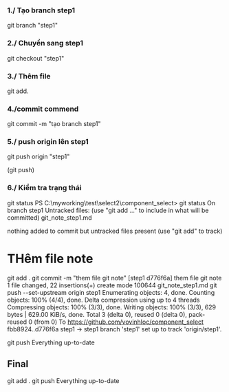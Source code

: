 ### 1./ Tạo branch step1
git branch "step1"
### 2./ Chuyển sang step1
git checkout "step1"
### 3./ Thêm file
git add.
### 4./commit commend
git commit -m "tạo branch step1"
### 5./ push origin lên step1
git push origin "step1"

(git push)

### 6./ Kiểm tra trạng thái
git status
PS C:\myworking\test\select2\component_select> git status
On branch step1
Untracked files:
  (use "git add <file>..." to include in what will be committed)
        git_note_step1.md

nothing added to commit but untracked files present (use "git add" to track)

# THêm file note
git add .
git commit -m "them file git note"
[step1 d776f6a] them file git note
 1 file changed, 22 insertions(+)
 create mode 100644 git_note_step1.md
git push --set-upstream origin step1
Enumerating objects: 4, done.
Counting objects: 100% (4/4), done.
Delta compression using up to 4 threads
Compressing objects: 100% (3/3), done.
Writing objects: 100% (3/3), 629 bytes | 629.00 KiB/s, done.
Total 3 (delta 0), reused 0 (delta 0), pack-reused 0 (from 0)
To https://github.com/vovinhloc/component_select
   fbb8924..d776f6a  step1 -> step1
branch 'step1' set up to track 'origin/step1'.

git push
Everything up-to-date


## Final
git add .
git push
Everything up-to-date

